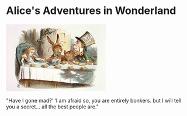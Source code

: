 
# Alice's Adventures in Wonderland

![Tea Party](images/tea_party.jpg)

"Have I gone mad?’ ‘I am afraid so, you are entirely bonkers. but I will tell you a secret… all the best people are."